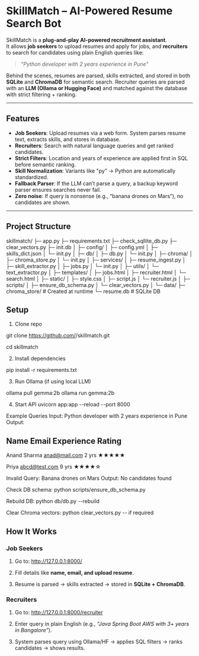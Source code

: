 # SkillMatch – AI-Powered Resume Search Bot

SkillMatch is a **plug-and-play AI-powered recruitment assistant**.  
It allows **job seekers** to upload resumes and apply for jobs, and **recruiters** to search for candidates using plain English queries like:

> *"Python developer with 2 years experience in Pune"*

Behind the scenes, resumes are parsed, skills extracted, and stored in both **SQLite** and **ChromaDB** for semantic search. Recruiter queries are parsed with an **LLM (Ollama or Hugging Face)** and matched against the database with strict filtering + ranking.

---

## Features
- **Job Seekers**: Upload resumes via a web form. System parses resume text, extracts skills, and stores in database.
- **Recruiters**: Search with natural language queries and get ranked candidates.
- **Strict Filters**: Location and years of experience are applied first in SQL before semantic ranking.
- **Skill Normalization**: Variants like "py" → Python are automatically standardized.
- **Fallback Parser**: If the LLM can’t parse a query, a backup keyword parser ensures searches never fail.
- **Zero noise**: If query is nonsense (e.g., “banana drones on Mars”), no candidates are shown.

---

## Project Structure
skillmatch/
├─ app.py
├─ requirements.txt
├─ check_sqllite_db.py
├─ clear_vectors.py
├─ init.db
│
├─ config/
│ ├─ config.yml
│ ├─ skills_dict.json
│ └─ init.py
│
├─ db/
│ ├─ db.py
│ └─ init.py
│
├─ chroma/
│ ├─ chroma_store.py
│ └─ init.py
│
├─ services/
│ ├─ resume_ingest.py
│ ├─ skill_extractor.py
│ ├─ jobs.py
│ └─ init.py
│
├─ utils/
│ └─ text_extractor.py
│
├─ templates/
│ ├─ jobs.html
│ ├─ recruiter.html
│ └─ search.html
│
├─ static/
│ ├─ style.css
│ ├─ script.js
│ └─ recruiter.js
│
├─ scripts/
│ ├─ ensure_db_schema.py
│ └─ clear_vectors.py
│
└─ data/
├─ chroma_store/ # Created at runtime
└─ resume.db # SQLite DB

## Setup

1. Clone repo

git clone https://github.com/<your-username>/skillmatch.git

cd skillmatch

2. Install dependencies

pip install -r requirements.txt

3. Run Ollama (if using local LLM)

ollama pull gemma:2b
ollama run gemma:2b

4. Start API
uvicorn app:app --reload --port 8000

Example Queries
Input:
Python developer with 2 years experience in Pune
Output:

Name           Email             Experience   Rating
---------------------------------------------------
Anand Sharma   anad@mail.com     2 yrs        ★★★★★

Priya          abcd@test.com     9 yrs        ★★★★☆

Invalid Query:
Banana drones on Mars
Output:
No candidates found

Check DB schema:
python scripts/ensure_db_schema.py

Rebuild DB:
python db/db.py --rebuild

Clear Chroma vectors:
python clear_vectors.py  -- if required

## How It Works

### Job Seekers
1. Go to:
   http://127.0.0.1:8000/

2. Fill details like **name, email, and upload resume**.
3. Resume is parsed → skills extracted → stored in **SQLite + ChromaDB**.

### Recruiters
1. Go to:
   http://127.0.0.1:8000/recruiter

2. Enter query in plain English (e.g., *“Java Spring Boot AWS with 3+ years in Bangalore”*).
3. System parses query using Ollama/HF → applies SQL filters → ranks candidates → shows results.
